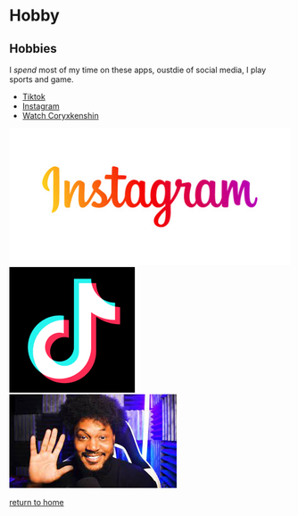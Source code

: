 # Hobby

## Hobbies

I _spend_ most of my time on these apps, oustdie of social media, I play sports and game.

* [Tiktok](https://www.tiktok.com)
* [Instagram](https://www.instagram.com)
* [Watch Coryxkenshin](https://www.youtube.com/c/CoryxKenshin)


![](Images/Instagram.jpeg)
![](Images/tiktok.png)
![](Images/coryxkenshin.jpeg)

[return to home](./README.md)
